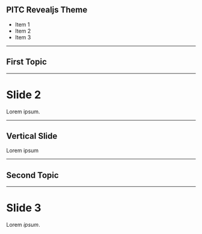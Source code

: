 ## PITC Revealjs Theme

* Item 1
* Item 2
* Item 3

<!-- .slide: class="master01" -->

---

## First Topic

<!-- .slide: class="master02 intro" -->

---

# Slide 2

Lorem ipsum.

<!-- .slide: class="master02" -->

----

## Vertical Slide

Lorem ipsum

<!-- .slide: class="master03" -->

---

## Second Topic

<!-- .slide: class="master04 intro" -->

---

# Slide 3

Lorem _ipsum_.

<!-- .slide: class="master04" -->
